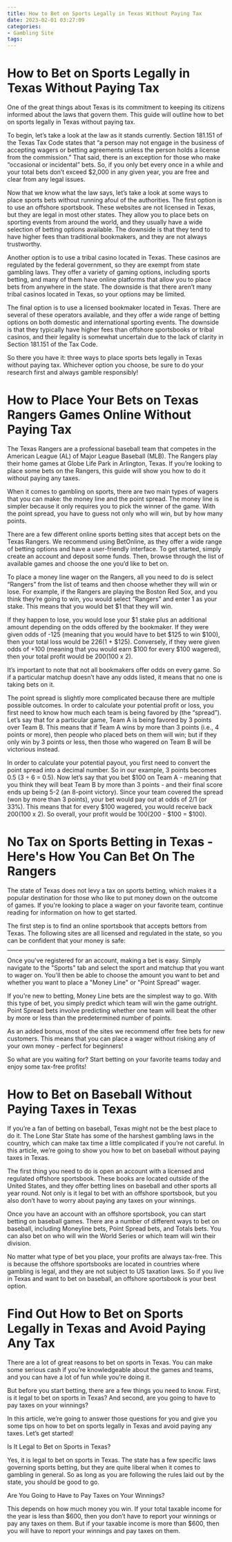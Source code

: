```yaml
---
title: How to Bet on Sports Legally in Texas Without Paying Tax
date: 2023-02-01 03:27:09
categories:
- Gambling Site
tags:
---
```



#  How to Bet on Sports Legally in Texas Without Paying Tax

One of the great things about Texas is its commitment to keeping its citizens informed about the laws that govern them. This guide will outline how to bet on sports legally in Texas without paying tax.

To begin, let’s take a look at the law as it stands currently. Section 181.151 of the Texas Tax Code states that “a person may not engage in the business of accepting wagers or betting agreements unless the person holds a license from the commission.” That said, there is an exception for those who make “occasional or incidental” bets. So, if you only bet every once in a while and your total bets don’t exceed $2,000 in any given year, you are free and clear from any legal issues.

Now that we know what the law says, let’s take a look at some ways to place sports bets without running afoul of the authorities. The first option is to use an offshore sportsbook. These websites are not licensed in Texas, but they are legal in most other states. They allow you to place bets on sporting events from around the world, and they usually have a wide selection of betting options available. The downside is that they tend to have higher fees than traditional bookmakers, and they are not always trustworthy.

Another option is to use a tribal casino located in Texas. These casinos are regulated by the federal government, so they are exempt from state gambling laws. They offer a variety of gaming options, including sports betting, and many of them have online platforms that allow you to place bets from anywhere in the state. The downside is that there aren’t many tribal casinos located in Texas, so your options may be limited.

The final option is to use a licensed bookmaker located in Texas. There are several of these operators available, and they offer a wide range of betting options on both domestic and international sporting events. The downside is that they typically have higher fees than offshore sportsbooks or tribal casinos, and their legality is somewhat uncertain due to the lack of clarity in Section 181.151 of the Tax Code.

So there you have it: three ways to place sports bets legally in Texas without paying tax. Whichever option you choose, be sure to do your research first and always gamble responsibly!

#  How to Place Your Bets on Texas Rangers Games Online Without Paying Tax

The Texas Rangers are a professional baseball team that competes in the American League (AL) of Major League Baseball (MLB). The Rangers play their home games at Globe Life Park in Arlington, Texas. If you’re looking to place some bets on the Rangers, this guide will show you how to do it without paying any taxes.

When it comes to gambling on sports, there are two main types of wagers that you can make: the money line and the point spread. The money line is simpler because it only requires you to pick the winner of the game. With the point spread, you have to guess not only who will win, but by how many points.

There are a few different online sports betting sites that accept bets on the Texas Rangers. We recommend using BetOnline, as they offer a wide range of betting options and have a user-friendly interface. To get started, simply create an account and deposit some funds. Then, browse through the list of available games and choose the one you’d like to bet on.

To place a money line wager on the Rangers, all you need to do is select “Rangers” from the list of teams and then choose whether they will win or lose. For example, if the Rangers are playing the Boston Red Sox, and you think they’re going to win, you would select “Rangers” and enter 1 as your stake. This means that you would bet $1 that they will win.

If they happen to lose, you would lose your $1 stake plus an additional amount depending on the odds offered by the bookmaker. If they were given odds of -125 (meaning that you would have to bet $125 to win $100), then your total loss would be $226 ($1 + $125). Conversely, if they were given odds of +100 (meaning that you would earn $100 for every $100 wagered), then your total profit would be $200 ($100 x 2).

It’s important to note that not all bookmakers offer odds on every game. So if a particular matchup doesn’t have any odds listed, it means that no one is taking bets on it.

The point spread is slightly more complicated because there are multiple possible outcomes. In order to calculate your potential profit or loss, you first need to know how much each team is being favored by (the “spread”). Let’s say that for a particular game, Team A is being favored by 3 points over Team B. This means that if Team A wins by more than 3 points (i.e., 4 points or more), then people who placed bets on them will win; but if they only win by 3 points or less, then those who wagered on Team B will be victorious instead.

In order to calculate your potential payout, you first need to convert the point spread into a decimal number. So in our example, 3 points becomes 0.5 (3 ÷ 6 = 0.5). Now let’s say that you bet $100 on Team A - meaning that you think they will beat Team B by more than 3 points - and their final score ends up being 5-2 (an 8-point victory). Since your team covered the spread (won by more than 3 points), your bet would pay out at odds of 2/1 (or 33%). This means that for every $100 wagered, you would receive back $200 ($100 x 2). So overall, your profit would be $100 ($200 - $100 = $100).

#  No Tax on Sports Betting in Texas - Here's How You Can Bet On The Rangers

The state of Texas does not levy a tax on sports betting, which makes it a popular destination for those who like to put money down on the outcome of games. If you're looking to place a wager on your favorite team, continue reading for information on how to get started.

The first step is to find an online sportsbook that accepts bettors from Texas. The following sites are all licensed and regulated in the state, so you can be confident that your money is safe:

* * *

Once you've registered for an account, making a bet is easy. Simply navigate to the "Sports" tab and select the sport and matchup that you want to wager on. You'll then be able to choose the amount you want to bet and whether you want to place a "Money Line" or "Point Spread" wager.

If you're new to betting, Money Line bets are the simplest way to go. With this type of bet, you simply predict which team will win the game outright. Point Spread bets involve predicting whether one team will beat the other by more or less than the predetermined number of points.

As an added bonus, most of the sites we recommend offer free bets for new customers. This means that you can place a wager without risking any of your own money - perfect for beginners!

So what are you waiting for? Start betting on your favorite teams today and enjoy some tax-free profits!

#  How to Bet on Baseball Without Paying Taxes in Texas 

If you’re a fan of betting on baseball, Texas might not be the best place to do it. The Lone Star State has some of the harshest gambling laws in the country, which can make tax time a little complicated if you’re not careful. In this article, we’re going to show you how to bet on baseball without paying taxes in Texas.

The first thing you need to do is open an account with a licensed and regulated offshore sportsbook. These books are located outside of the United States, and they offer betting lines on baseball and other sports all year round. Not only is it legal to bet with an offshore sportsbook, but you also don’t have to worry about paying any taxes on your winnings.

Once you have an account with an offshore sportsbook, you can start betting on baseball games. There are a number of different ways to bet on baseball, including Moneyline bets, Point Spread bets, and Totals bets. You can also bet on who will win the World Series or which team will win their division.

No matter what type of bet you place, your profits are always tax-free. This is because the offshore sportsbooks are located in countries where gambling is legal, and they are not subject to US taxation laws. So if you live in Texas and want to bet on baseball, an offshore sportsbook is your best option.

#  Find Out How to Bet on Sports Legally in Texas and Avoid Paying Any Tax

There are a lot of great reasons to bet on sports in Texas. You can make some serious cash if you’re knowledgeable about the games and teams, and you can have a lot of fun while you’re doing it.

But before you start betting, there are a few things you need to know. First, is it legal to bet on sports in Texas? And second, are you going to have to pay taxes on your winnings?

In this article, we’re going to answer those questions for you and give you some tips on how to bet on sports legally in Texas and avoid paying any taxes. Let’s get started!

Is It Legal to Bet on Sports in Texas?

Yes, it is legal to bet on sports in Texas. The state has a few specific laws governing sports betting, but they are quite liberal when it comes to gambling in general. So as long as you are following the rules laid out by the state, you should be good to go.

Are You Going to Have to Pay Taxes on Your Winnings?

This depends on how much money you win. If your total taxable income for the year is less than $600, then you don’t have to report your winnings or pay any taxes on them. But if your taxable income is more than $600, then you will have to report your winnings and pay taxes on them.